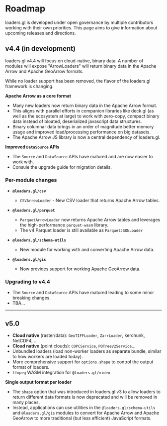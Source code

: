 # Roadmap

loaders.gl is developed under open governance by multiple contributors working with their own priorities. This page aims to give information about upcoming releases and directions.

## v4.4 (in development)

loaders.gl v4.4 will focus on cloud-native, binary data.
A number of modules will expose "ArrowLoaders" will return binary data in the Apache Arrow and Apache GeoArrow formats.

While no loader support has been removed, the flavor of the loaders.gl framework is changing. 

**Apache Arrow as a core format**  
  - Many new loaders now return binary data in the Apache Arrow format. 
  - This aligns with parallel efforts in companion libraries like deck.gl (as well as the ecosystem at large) to work with zero-copy, compact binary data instead of bloated, deserialized javascript data structures.
  - Binary columnar data brings in an order of magnitude better memory usage and improved load/processing performance on big datasets.
  - The Apache Arrow JS library is now a central dependency of loaders.gl. 
  
**Improved `DataSource` APIs**
  - The `Source` and `DataSource` APIs have matured and are now easier to work with.
  - Consule the upgrade guide for migration details.

### Per-module changes

- **`@loaders.gl/csv`**
  - `CSVArrowLoader` - New CSV loader that returns Apache Arrow tables.

- **`@loaders.gl/parquet`**
  - `ParquetArrowLoader` now returns Apache Arrow tables and leverages the high-performance `parquet-wasm` library.
  - The v4 Parquet loader is still available as `ParquetJSONLoader`

- **`@loaders.gl/schema-utils`**
  - New module for working with and converting Apache Arrow data.

- **`@loaders.gl/gis`**
  - Now provides support for working Apache GeoArrow data.

### Upgrading to v4.4

- The `Source` and `DataSource` APIs have matured leading to some minor breaking changes.
 - TBA...

---

## v5.0

- **Cloud native** (raster/data): `GeoTIFFLoader`, `ZarrLoader`, kerchunk, NetCDF4, ...
- **Cloud native** (point clouds): `COPCService`, `POTreeV2Service`...
- Unbundled loaders (load non-worker loaders as separate bundle, similar to how workers are loaded today).
- More comprehensive support for `options.shape` to control the output format of loaders.
- `ffmpeg` WASM integration for `@loaders.gl/video`


**Single output format per loader**

- The `shape` option that was introduced in loaders.gl v3 to allow loaders to return different data formats is now deprecated and will be removed in many places.
- Instead, applications can use utilities in the `@loaders.gl/schema-utils` and `@loaders.gl/gis` modules to convert for Apache Arrow and Apache GeoArrow to more traditional (but less efficient) JavaScript formats.
